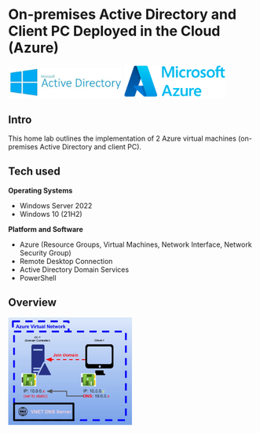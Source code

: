 # On-premises Active Directory and Client PC Deployed in the Cloud (Azure)

<img src="images/ad.jpg" width=46%>
<img src="images/azure.png" width=41%>

## Intro

This home lab outlines the implementation of 2 Azure virtual machines (on-premises Active Directory and client PC).

## Tech used

**Operating Systems**

- Windows Server 2022
- Windows 10 (21H2)

**Platform and Software**

- Azure (Resource Groups, Virtual Machines, Network Interface, Network Security Group)
- Remote Desktop Connection
- Active Directory Domain Services
- PowerShell

## Overview

<img src="images/overview.png" width=50%>